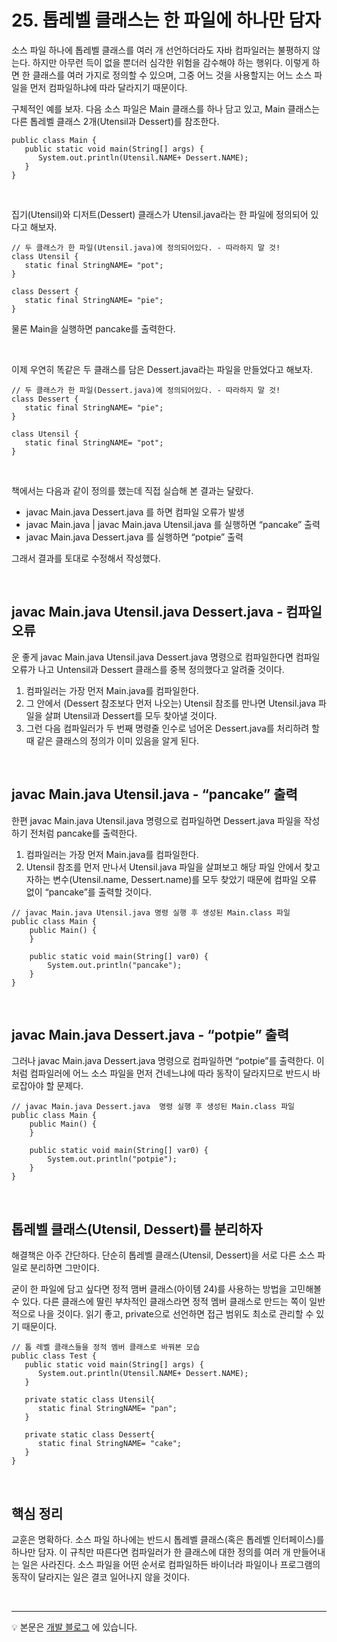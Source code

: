 # 25. 톱레벨 클래스는 한 파일에 하나만 담자
소스 파일 하나에 톱레벨 클래스를 여러 개 선언하더라도 자바 컴파일러는 불평하지 않는다. 하지만 아무런 득이 없을 뿐더러 심각한 위험을 감수해야 하는 행위다. 이렇게 하면 한 클래스를 여러 가지로 정의할 수 있으며, 그중 어느 것을 사용할지는 어느 소스 파일을 먼저 컴파일하냐에 따라 달라지기 때문이다.

구체적인 예를 보자. 다음 소스 파일은 Main 클래스를 하나 담고 있고, Main 클래스는 다른 톱레벨 클래스 2개(Utensil과 Dessert)를 참조한다. 
~~~
public class Main {
   public static void main(String[] args) {
      System.out.println(Utensil.NAME+ Dessert.NAME);
   }
}
~~~

<br>

집기(Utensil)와 디저트(Dessert) 클래스가 Utensil.java라는 한 파일에 정의되어 있다고 해보자.
~~~
// 두 클래스가 한 파일(Utensil.java)에 정의되어있다. - 따라하지 말 것!
class Utensil {
   static final StringNAME= "pot";
}

class Dessert {
   static final StringNAME= "pie";
}
~~~
물론 Main을 실행하면 pancake를 출력한다.

<br>

이제 우연히 똑같은 두 클래스를 담은 Dessert.java라는 파일을 만들었다고 해보자.
~~~
// 두 클래스가 한 파일(Dessert.java)에 정의되어있다. - 따라하지 말 것!
class Dessert {
   static final StringNAME= "pie";
}

class Utensil {
   static final StringNAME= "pot";
}
~~~

<br>

책에서는 다음과 같이 정의를 했는데 직접 실습해 본 결과는 달랐다. 
- javac Main.java Dessert.java 를 하면 컴파일 오류가 발생
- javac Main.java  | javac Main.java Utensil.java 를 실행하면 “pancake” 출력
- javac Main.java Dessert.java 를 실행하면 “potpie” 출력

그래서 결과를 토대로 수정해서 작성했다.

<br>

## javac Main.java Utensil.java Dessert.java - 컴파일 오류
운 좋게 javac Main.java Utensil.java Dessert.java 명령으로 컴파일한다면 컴파일 오류가 나고 Untensil과 Dessert 클래스를 중복 정의했다고 알려줄 것이다. 
1. 컴파일러는 가장 먼저 Main.java를 컴파일한다.
2. 그 안에서 (Dessert 참조보다 먼저 나오는) Utensil 참조를 만나면 Utensil.java 파일을 살펴 Utensil과 Dessert를 모두 찾아낼 것이다.
3. 그런 다음 컴파일러가 두 번째 명령줄 인수로 넘어온 Dessert.java를 처리하려 할 때 같은 클래스의 정의가 이미 있음을 알게 된다.

<br>

## javac Main.java Utensil.java - “pancake” 출력
한편 javac Main.java Utensil.java 명령으로 컴파일하면 Dessert.java 파일을 작성하기 전처럼 pancake를 출력한다. 
1. 컴파일러는 가장 먼저 Main.java를 컴파일한다.
2. Utensil 참조를 먼저 만나서 Utensil.java 파일을 살펴보고 해당 파일 안에서 찾고자하는 변수(Utensil.name, Dessert.name)를 모두 찾았기 때문에 컴파일 오류 없이 “pancake”를 출력할 것이다.

~~~
// javac Main.java Utensil.java 명령 실행 후 생성된 Main.class 파일
public class Main {
    public Main() {
    }

    public static void main(String[] var0) {
        System.out.println("pancake");
    }
}
~~~

<br>

## javac Main.java Dessert.java - “potpie” 출력

그러나 javac Main.java Dessert.java 명령으로 컴파일하면 “potpie”를 출력한다. 이처럼 컴파일러에 어느 소스 파일을 먼저 건네느냐에 따라 동작이 달라지므로 반드시 바로잡아야 할 문제다. 

~~~
// javac Main.java Dessert.java  명령 실행 후 생성된 Main.class 파일
public class Main {
    public Main() {
    }

    public static void main(String[] var0) {
        System.out.println("potpie");
    }
}
~~~

<br>

## 톱레벨 클래스(Utensil, Dessert)를 분리하자
해결책은 아주 간단하다. 단순히 톱레벨 클래스(Utensil, Dessert)을 서로 다른 소스 파일로 분리하면 그만이다. 

굳이 한 파일에 담고 싶다면 정적 맴버 클래스(아이템 24)를 사용하는 방법을 고민해볼 수 있다. 다른 클래스에 딸린 부차적인 클래스라면 정적 멤버 클래스로 만드는 쪽이 일반적으로 나을 것이다. 읽기 좋고, private으로 선언하면 접근 범위도 최소로 관리할 수 있기 때문이다. 

~~~
// 톱 레벨 클래스들을 정적 멤버 클래스로 바꿔본 모습
public class Test {
   public static void main(String[] args) {
      System.out.println(Utensil.NAME+ Dessert.NAME);
   }

   private static class Utensil{
      static final StringNAME= "pan";
   }

   private static class Dessert{
      static final StringNAME= "cake";
   }
}
~~~

<br>

## 핵심 정리
교훈은 명확하다. 소스 파일 하나에는 반드시 톱레벨 클래스(혹은 톱레벨 인터페이스)를 하나만 담자. 
이 규칙만 따른다면 컴파일러가 한 클래스에 대한 정의를 여러 개 만들어내는 일은 사라진다. 
소스 파일을 어떤 순서로 컴파일하든 바이너라 파일이나 프로그램의 동작이 달라지는 일은 결코 일어나지 않을 것이다.

<br>

--- 

💡 본문은 [개발 블로그](https://loosie.tistory.com/668) 에 있습니다.
